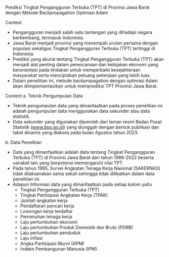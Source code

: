 Prediksi Tingkat Pengangguran Terbuka (TPT) di Provinsi Jawa Barat dengan Metode Backpropagation Optimasi Adam

Context
- Pengangguran menjadi salah satu tantangan yang dihadapi negara berkembang, termasuk Indonesia.
- Jawa Barat menjadi provinsi yang menempati urutan pertama dengan populasi sekaligus Tingkat Pengangguran Terbuka (TPT) tertinggi di Indonesia.
 - Prediksi yang akurat tentang Tingkat Pengangguran Terbuka (TPT) akan menjadi alat penting dalam perencanaan dan kebijakan ekonomi yang berorientasi pada tindakan untuk memperbaiki kesejahteraan masyarakat serta menciptakan peluang pekerjaan yang lebih luas.
- Dalam penelitian ini, metode backpropagation dengan optimasi Adam akan diimplementasikan untuk memprediksi TPT Provinsi Jawa Barat.

Content
a. Teknik Pengumpulan Data
 - Teknik pengumpulan data yang dimanfaatkan pada proses penelitian ini adalah pengumpulan data menggunakan data sekunder atau data statistik.
 - Data sekunder yang digunakan diperoleh dari laman resmi Badan Pusat Statistik (www.bps.go.id) yang diunggah dengan bentuk publikasi dan tabel dinamis yang diakses pada bulan Agustus tahun 2023. 

b. Data Penelitian
- Data yang dimanfaatkan adalah data tentang Tingkat Pengangguran Terbuka (TPT) di Provinsi Jawa Barat dari tahun 1986-2022 beserta variabel lain yang berpotensi memengaruhi nilai TPT.
- Pada tahun 1995, Survei Angkatan Tenaga Kerja Nasional (SAKERNAS) tidak dilaksanakan sama sekali sehingga tidak dilibatkan dalam data penelitian ini.
-  Adapun Informasi data yang dimanfaatkan pada setiap kolom yaitu
    - Tingkat Pengangguran Terbuka (TPT)
    - Tingkat Partisipasi Angkatan Kerja (TPAK)
    - Jumlah angkatan kerja 
    - Pendaftaran pencari kerja 
    - Lowongan kerja terdaftar 
    - Pemenuhan tenaga kerja 
    - Laju pertumbuhan ekonomi 
    - Laju pertumbuhan Produk Domestik dan Bruto (PDRB) 
    - Laju pertumbuhan penduduk
    - Laju inflasi
    - Angka Partisipasi Murni (APM)
    - Indeks Pembangunan Manusia (IPM).
